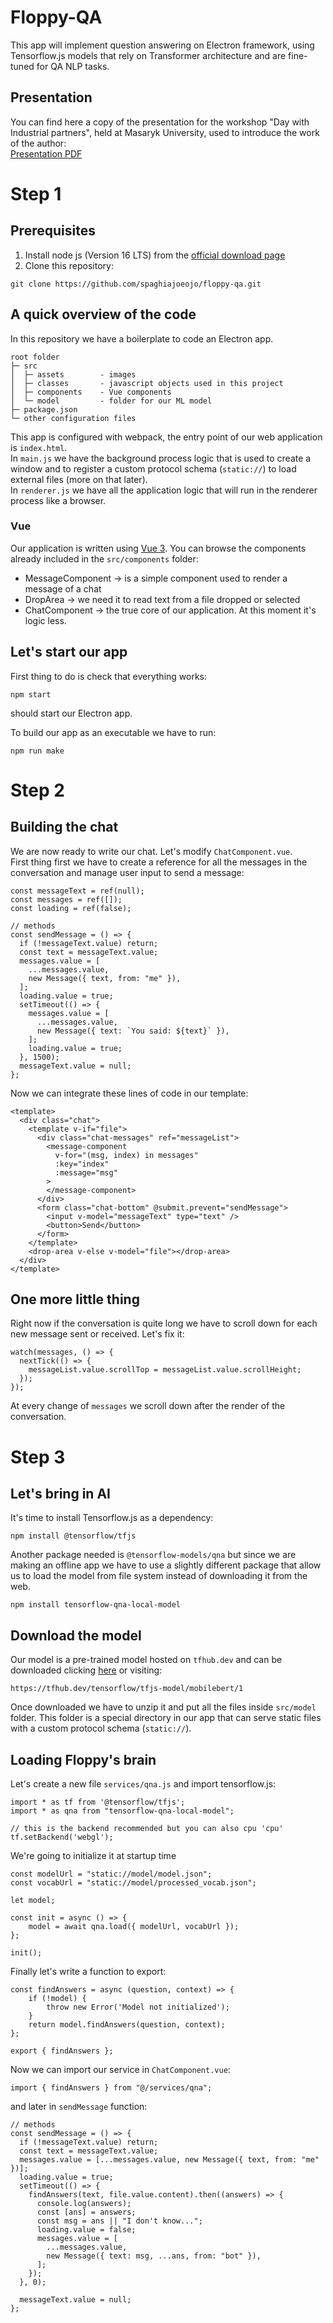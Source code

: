 # Floppy-QA
This app will implement question answering on Electron framework, using Tensorflow.js models that rely on Transformer architecture and are fine-tuned for QA NLP tasks.

## Presentation
You can find here a copy of the presentation for the workshop "Day with Industrial partners", held at Masaryk University, used to introduce the work of the author:  
[Presentation PDF](KM-Masaryk-Embedding%20NLP%20on%20user%20device.pdf)

# Step 1

## Prerequisites
1. Install node js (Version 16 LTS) from the [official download page](https://nodejs.org/it/download/)
2. Clone this repository:
```
git clone https://github.com/spaghiajoeojo/floppy-qa.git
```

## A quick overview of the code
In this repository we have a boilerplate to code an Electron app.  
```
root folder
├─ src
│  ├─ assets        - images
│  ├─ classes       - javascript objects used in this project
│  ├─ components    - Vue components
│  └─ model         - folder for our ML model
├─ package.json
└─ other configuration files
```
This app is configured with webpack, the entry point of our web application is `index.html`.  
In `main.js` we have the background process logic that is used to create a window and to register a custom protocol schema (`static://`) to load external files (more on that later).  
In `renderer.js` we have all the application logic that will run in the renderer process like a browser.

### Vue
Our application is written using [Vue 3](https://vuejs.org/). You can browse the components already included in the `src/components` folder:
- MessageComponent -> is a simple component used to render a message of a chat 
- DropArea -> we need it to read text from a file dropped or selected
- ChatComponent -> the true core of our application. At this moment it's logic less. 

## Let's start our app
First thing to do is check that everything works:
```
npm start
```
should start our Electron app.

To build our app as an executable we have to run:
```
npm run make
```

# Step 2

## Building the chat 
We are now ready to write our chat. Let's modify `ChatComponent.vue`.  
First thing first we have to create a reference for all the messages in the conversation and manage user input to send a message:
```
const messageText = ref(null);
const messages = ref([]);
const loading = ref(false);

// methods
const sendMessage = () => {
  if (!messageText.value) return;
  const text = messageText.value;
  messages.value = [
    ...messages.value,
    new Message({ text, from: "me" }),
  ];
  loading.value = true;
  setTimeout(() => {
    messages.value = [
      ...messages.value,
      new Message({ text: `You said: ${text}` }),
    ];
    loading.value = true;
  }, 1500);
  messageText.value = null;
};
```
Now we can integrate these lines of code in our template:
```
<template>
  <div class="chat">
    <template v-if="file">
      <div class="chat-messages" ref="messageList">
        <message-component
          v-for="(msg, index) in messages"
          :key="index"
          :message="msg"
        >
        </message-component>
      </div>
      <form class="chat-bottom" @submit.prevent="sendMessage">
        <input v-model="messageText" type="text" />
        <button>Send</button>
      </form>
    </template>
    <drop-area v-else v-model="file"></drop-area>
  </div>
</template>
```
## One more little thing
Right now if the conversation is quite long we have to scroll down for each new message sent or received. Let's fix it:
```
watch(messages, () => {
  nextTick(() => {
    messageList.value.scrollTop = messageList.value.scrollHeight;
  });
});
```
At every change of `messages` we scroll down after the render of the conversation.

# Step 3

## Let's bring in AI
It's time to install Tensorflow.js as a dependency:
```
npm install @tensorflow/tfjs
```
Another package needed is `@tensorflow-models/qna` but since we are making an offline app we have to use a slightly different package that allow us to load the model from file system instead of downloading it from the web.

```
npm install tensorflow-qna-local-model
```

## Download the model
Our model is a pre-trained model hosted on `tfhub.dev` and can be downloaded clicking [here](https://tfhub.dev/tensorflow/tfjs-model/mobilebert/1) or visiting:
```
https://tfhub.dev/tensorflow/tfjs-model/mobilebert/1
```
Once downloaded we have to unzip it and put all the files inside `src/model` folder.
This folder is a special directory in our app that can serve static files with a custom protocol schema (`static://`).

## Loading Floppy's brain
Let's create a new file `services/qna.js` and import tensorflow.js:

```
import * as tf from '@tensorflow/tfjs';
import * as qna from "tensorflow-qna-local-model";

// this is the backend recommended but you can also cpu 'cpu'
tf.setBackend('webgl');
```

We're going to initialize it at startup time
```
const modelUrl = "static://model/model.json";
const vocabUrl = "static://model/processed_vocab.json";

let model;

const init = async () => {
    model = await qna.load({ modelUrl, vocabUrl });
};

init();
```

Finally let's write a function to export:
```
const findAnswers = async (question, context) => {
    if (!model) {
        throw new Error('Model not initialized');
    }
    return model.findAnswers(question, context);
};

export { findAnswers };
```

Now we can import our service in `ChatComponent.vue`:
```
import { findAnswers } from "@/services/qna";
```

and later in `sendMessage` function:
```
// methods
const sendMessage = () => {
  if (!messageText.value) return;
  const text = messageText.value;
  messages.value = [...messages.value, new Message({ text, from: "me" })];
  loading.value = true;
  setTimeout(() => {
    findAnswers(text, file.value.content).then((answers) => {
      console.log(answers);
      const [ans] = answers;
      const msg = ans || "I don't know...";
      loading.value = false;
      messages.value = [
        ...messages.value,
        new Message({ text: msg, ...ans, from: "bot" }),
      ];
    });
  }, 0);

  messageText.value = null;
};
```